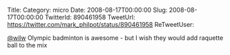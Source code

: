 Title: 
Category: micro
Date: 2008-08-17T00:00:00
Slug: 2008-08-17T00:00:00
TwitterId: 890461958
TweetUrl: https://twitter.com/mark_philpot/status/890461958
ReTweetUser: 

[@wilw](https://twitter.com/wilw) Olympic badminton is awesome - but I wish they would add raquette ball to the mix